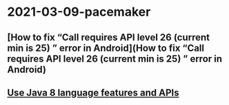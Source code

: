 # 2021-03-09-pacemaker
## [How to fix “Call requires API level 26 (current min is 25) ” error in Android](How to fix “Call requires API level 26 (current min is 25) ” error in Android)
## [Use Java 8 language features and APIs](https://developer.android.com/studio/write/java8-support#library-desugaring)
